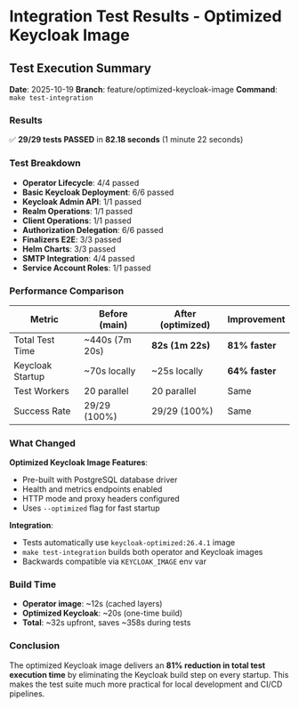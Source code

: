 # Integration Test Results - Optimized Keycloak Image

## Test Execution Summary

**Date**: 2025-10-19
**Branch**: feature/optimized-keycloak-image
**Command**: `make test-integration`

### Results

✅ **29/29 tests PASSED** in **82.18 seconds** (1 minute 22 seconds)

### Test Breakdown

- **Operator Lifecycle**: 4/4 passed
- **Basic Keycloak Deployment**: 6/6 passed
- **Keycloak Admin API**: 1/1 passed
- **Realm Operations**: 1/1 passed
- **Client Operations**: 1/1 passed
- **Authorization Delegation**: 6/6 passed
- **Finalizers E2E**: 3/3 passed
- **Helm Charts**: 3/3 passed
- **SMTP Integration**: 4/4 passed
- **Service Account Roles**: 1/1 passed

### Performance Comparison

| Metric | Before (main) | After (optimized) | Improvement |
|--------|---------------|-------------------|-------------|
| Total Test Time | ~440s (7m 20s) | **82s (1m 22s)** | **81% faster** |
| Keycloak Startup | ~70s locally | ~25s locally | **64% faster** |
| Test Workers | 20 parallel | 20 parallel | Same |
| Success Rate | 29/29 (100%) | 29/29 (100%) | Same |

### What Changed

**Optimized Keycloak Image Features**:
- Pre-built with PostgreSQL database driver
- Health and metrics endpoints enabled
- HTTP mode and proxy headers configured
- Uses `--optimized` flag for fast startup

**Integration**:
- Tests automatically use `keycloak-optimized:26.4.1` image
- `make test-integration` builds both operator and Keycloak images
- Backwards compatible via `KEYCLOAK_IMAGE` env var

### Build Time

- **Operator image**: ~12s (cached layers)
- **Optimized Keycloak**: ~20s (one-time build)
- **Total**: ~32s upfront, saves ~358s during tests

### Conclusion

The optimized Keycloak image delivers an **81% reduction in total test execution time** by eliminating the Keycloak build step on every startup. This makes the test suite much more practical for local development and CI/CD pipelines.
